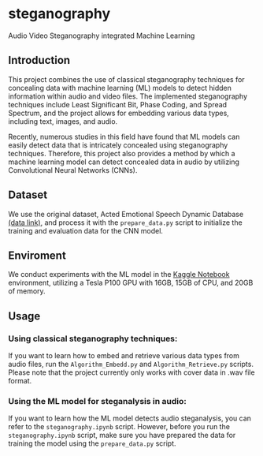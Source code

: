 # steganography
Audio Video Steganography integrated Machine Learning

## Introduction
This project combines the use of classical steganography techniques for concealing data with machine learning (ML) models to detect hidden information within audio and video files. The implemented steganography techniques include Least Significant Bit, Phase Coding, and Spread Spectrum, and the project allows for embedding various data types, including text, images, and audio.

Recently, numerous studies in this field have found that ML models can easily detect data that is intricately concealed using steganography techniques. Therefore, this project also provides a method by which a machine learning model can detect concealed data in audio by utilizing Convolutional Neural Networks (CNNs).

## Dataset
We use the original dataset, Acted Emotional Speech Dynamic Database [(data link)](https://m3c.web.auth.gr/research/aesdd-speech-emotion-recognition/), and process it with the `prepare_data.py` script to initialize the training and evaluation data for the CNN model.

## Enviroment
We conduct experiments with the ML model in the [Kaggle Notebook](https://www.kaggle.com/) environment, utilizing a Tesla P100 GPU with 16GB, 15GB of CPU, and 20GB of memory.

## Usage
### Using classical steganography techniques:
If you want to learn how to embed and retrieve various data types from audio files, run the `Algorithm_Embedd.py` and `Algorithm_Retrieve.py` scripts. Please note that the project currently only works with cover data in .wav file format.

### Using the ML model for steganalysis in audio:
If you want to learn how the ML model detects audio steganalysis, you can refer to the `steganography.ipynb` script. However, before you run the `steganography.ipynb` script, make sure you have prepared the data for training the model using the `prepare_data.py` script.
